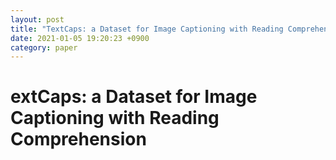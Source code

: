 ```yaml
---
layout: post
title: "TextCaps: a Dataset for Image Captioning with Reading Comprehension"
date: 2021-01-05 19:20:23 +0900
category: paper
---
```

 
# extCaps: a Dataset for Image Captioning with Reading Comprehension